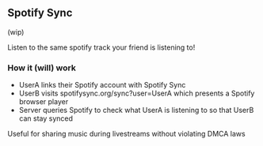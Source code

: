 ## Spotify Sync

(wip)

Listen to the same spotify track your friend is listening to!

### How it (will) work

* UserA links their Spotify account with Spotify Sync
* UserB visits spotifysync.org/sync?user=UserA which presents a Spotify browser player
* Server queries Spotify to check what UserA is listening to so that UserB can stay synced

Useful for sharing music during livestreams without violating DMCA laws
